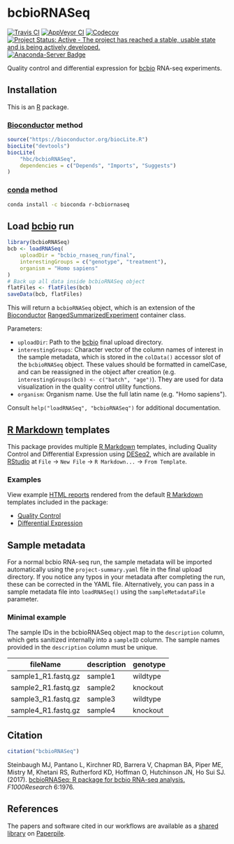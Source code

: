 # bcbioRNASeq

[![Travis CI](https://travis-ci.org/hbc/bcbioRNASeq.svg?branch=master)](https://travis-ci.org/hbc/bcbioRNASeq)
[![AppVeyor CI](https://ci.appveyor.com/api/projects/status/s0rrc28fwr0ua2wr/branch/master?svg=true)](https://ci.appveyor.com/project/mjsteinbaugh/bcbiornaseq/branch/master)
[![Codecov](https://codecov.io/gh/hbc/bcbioRNASeq/branch/master/graph/badge.svg)](https://codecov.io/gh/hbc/bcbioRNASeq)
[![Project Status: Active - The project has reached a stable, usable state and is being actively developed.](http://www.repostatus.org/badges/latest/active.svg)](http://www.repostatus.org/#active)
[![Anaconda-Server Badge](https://anaconda.org/bioconda/r-bcbiornaseq/badges/version.svg)](https://anaconda.org/bioconda/r-bcbiornaseq)

Quality control and differential expression for [bcbio][] RNA-seq experiments.


## Installation

This is an [R][] package.

### [Bioconductor][] method

```r
source("https://bioconductor.org/biocLite.R")
biocLite("devtools")
biocLite(
    "hbc/bcbioRNASeq",
    dependencies = c("Depends", "Imports", "Suggests")
)
```

### [conda][] method

```bash
conda install -c bioconda r-bcbiornaseq
```


## Load [bcbio][] run

```r
library(bcbioRNASeq)
bcb <- loadRNASeq(
    uploadDir = "bcbio_rnaseq_run/final",
    interestingGroups = c("genotype", "treatment"),
    organism = "Homo sapiens"
)
# Back up all data inside bcbioRNASeq object
flatFiles <- flatFiles(bcb)
saveData(bcb, flatFiles)
```

This will return a `bcbioRNASeq` object, which is an extension of the [Bioconductor][] [RangedSummarizedExperiment][RSE] container class.

Parameters:

- `uploadDir`: Path to the [bcbio][] final upload directory.
- `interestingGroups`: Character vector of the column names of interest in the sample metadata, which is stored in the `colData()` accessor slot of the `bcbioRNASeq` object. These values should be formatted in camelCase, and can be reassigned in the object after creation (e.g. `interestingGroups(bcb) <- c("batch", "age")`). They are used for data visualization in the quality control utility functions.
- `organism`: Organism name. Use the full latin name (e.g. "Homo sapiens").

Consult `help("loadRNASeq", "bcbioRNASeq")` for additional documentation.


## [R Markdown][] templates

This package provides multiple [R Markdown][] templates, including Quality Control and Differential Expression using [DESeq2][], which are available in [RStudio][] at `File` -> `New File` -> `R Markdown...` -> `From Template`.

### Examples

View example [HTML reports](http://bcb.io/bcbio_rnaseq_output_example) rendered from the default [R Markdown][] templates included in the package:

- [Quality Control](http://bcb.io/bcbio_rnaseq_output_example/qc-master.html)
- [Differential Expression](http://bcb.io/bcbio_rnaseq_output_example/de-master.html)


## Sample metadata

For a normal bcbio RNA-seq run, the sample metadata will be imported automatically using the `project-summary.yaml` file in the final upload directory. If you notice any typos in your metadata after completing the run, these can be corrected in the YAML file. Alternatively, you can pass in a sample metadata file into `loadRNASeq()` using the `sampleMetadataFile` parameter.

### Minimal example

The sample IDs in the bcbioRNASeq object map to the `description` column, which gets sanitized internally into a `sampleID` column. The sample names provided in the `description` column must be unique.

| fileName            | description | genotype |
|---------------------|-------------|----------|
| sample1_R1.fastq.gz | sample1     | wildtype |
| sample2_R1.fastq.gz | sample2     | knockout |
| sample3_R1.fastq.gz | sample3     | wildtype |
| sample4_R1.fastq.gz | sample4     | knockout |


## Citation

```r
citation("bcbioRNASeq")
```

Steinbaugh MJ, Pantano L, Kirchner RD, Barrera V, Chapman BA, Piper ME, Mistry M, Khetani RS, Rutherford KD, Hoffman O, Hutchinson JN, Ho Sui SJ. (2017). [bcbioRNASeq: R package for bcbio RNA-seq analysis.](https://f1000research.com/articles/6-1976/v1) *F1000Research* 6:1976.


## References

The papers and software cited in our workflows are available as a [shared library](https://paperpile.com/shared/e1q8fn) on [Paperpile][].


[bcbio]: https://github.com/chapmanb/bcbio-nextgen
[Bioconductor]: https://bioconductor.org
[conda]: https://conda.io
[DESeq2]: https://doi.org/doi:10.18129/B9.bioc.DESeq2
[Paperpile]: https://paperpile.com
[R]: https://www.r-project.org
[R Markdown]: http://rmarkdown.rstudio.com
[RStudio]: https://www.rstudio.com
[RSE]: https://doi.org/doi:10.18129/B9.bioc.SummarizedExperiment
